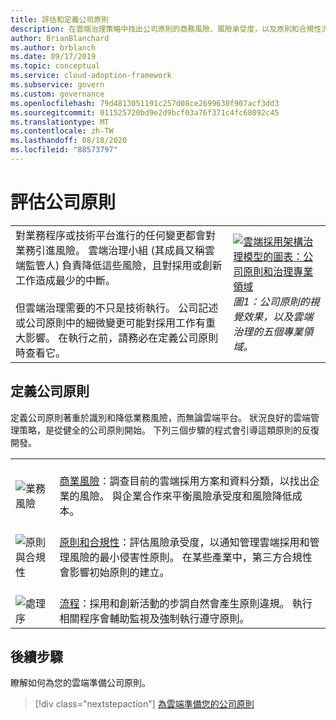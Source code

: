 ```yaml
---
title: 評估和定義公司原則
description: 在雲端治理策略中找出公司原則的商務風險、風險承受度，以及原則和合規性流程。
author: BrianBlanchard
ms.author: brblanch
ms.date: 09/17/2019
ms.topic: conceptual
ms.service: cloud-adoption-framework
ms.subservice: govern
ms.custom: governance
ms.openlocfilehash: 79d4813051191c257d08ce2699630f907acf3dd3
ms.sourcegitcommit: 011525720bd9e2d9bcf03a76f371c4fc68092c45
ms.translationtype: MT
ms.contentlocale: zh-TW
ms.lasthandoff: 08/18/2020
ms.locfileid: "88573797"
---
```

# <a name="evaluate-corporate-policy"></a>評估公司原則

|  |  |
|--|--|
| 對業務程序或技術平台進行的任何變更都會對業務引進風險。 雲端治理小組 (其成員又稱雲端監管人) 負責降低這些風險，且對採用或創新工作造成最少的中斷。 <br><br> 但雲端治理需要的不只是技術執行。 公司記述或公司原則中的細微變更可能對採用工作有重大影響。 在執行之前，請務必在定義公司原則時查看它。 | [![雲端採用架構治理模型的圖表：公司原則和治理專業領域](../_images/operational-transformation-govern-thumbnail.png)](../_images/operational-transformation-govern-large.png#lightbox) <br> _圖1：公司原則的視覺效果，以及雲端治理的五個專業領域。_ |

## <a name="define-corporate-policy"></a>定義公司原則

定義公司原則著重於識別和降低業務風險，而無論雲端平台。 狀況良好的雲端管理策略，是從健全的公司原則開始。 下列三個步驟的程式會引導這類原則的反復開發。

|  |  |
|--|--|
| <br> ![業務風險](../_images/govern/business-risk.png) | <br> [商業風險](./policy-compliance/business-risk.md)：調查目前的雲端採用方案和資料分類，以找出企業的風險。 與企業合作來平衡風險承受度和風險降低成本。 |
| <br> ![原則與合規性](../_images/govern/corporate-policy.png) | <br> [原則和合規性](./policy-compliance/policy-definition.md)：評估風險承受度，以通知管理雲端採用和管理風險的最小侵害性原則。 在某些產業中，第三方合規性會影響初始原則的建立。 |
| <br> ![處理序](../_images/govern/enforcement.png) | <br> [流程](./policy-compliance/processes.md)：採用和創新活動的步調自然會產生原則違規。 執行相關程序會輔助監視及強制執行遵守原則。 |

## <a name="next-steps"></a>後續步驟

瞭解如何為您的雲端準備公司原則。

> [!div class="nextstepaction"]
> [為雲端準備您的公司原則](./policy-compliance/index.md)
